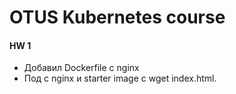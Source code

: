 # OTUS Kubernetes course

#### HW 1
* Добавил Dockerfile с nginx
* Под с nginx и starter image с wget index.html.
